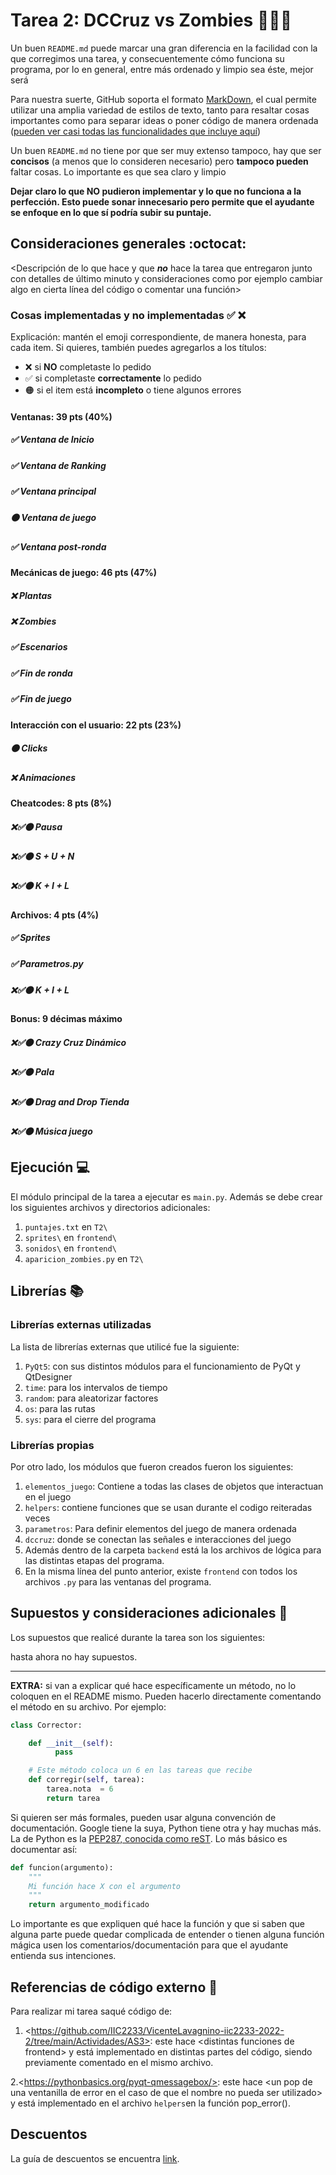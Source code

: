 # Tarea 2: DCCruz vs Zombies :zombie::seedling::sunflower:


Un buen ```README.md``` puede marcar una gran diferencia en la facilidad con la que corregimos una tarea, y consecuentemente cómo funciona su programa, por lo en general, entre más ordenado y limpio sea éste, mejor será 

Para nuestra suerte, GitHub soporta el formato [MarkDown](https://es.wikipedia.org/wiki/Markdown), el cual permite utilizar una amplia variedad de estilos de texto, tanto para resaltar cosas importantes como para separar ideas o poner código de manera ordenada ([pueden ver casi todas las funcionalidades que incluye aquí](https://github.com/adam-p/markdown-here/wiki/Markdown-Cheatsheet))

Un buen ```README.md``` no tiene por que ser muy extenso tampoco, hay que ser **concisos** (a menos que lo consideren necesario) pero **tampoco pueden** faltar cosas. Lo importante es que sea claro y limpio 

**Dejar claro lo que NO pudieron implementar y lo que no funciona a la perfección. Esto puede sonar innecesario pero permite que el ayudante se enfoque en lo que sí podría subir su puntaje.**

## Consideraciones generales :octocat:

<Descripción de lo que hace y que **_no_** hace la tarea que entregaron junto
con detalles de último minuto y consideraciones como por ejemplo cambiar algo
en cierta línea del código o comentar una función>

### Cosas implementadas y no implementadas :white_check_mark: :x:

Explicación: mantén el emoji correspondiente, de manera honesta, para cada item. Si quieres, también puedes agregarlos a los títulos:
- ❌ si **NO** completaste lo pedido
- ✅ si completaste **correctamente** lo pedido
- 🟠 si el item está **incompleto** o tiene algunos errores
#### Ventanas: 39 pts (40%)
##### ✅ Ventana de Inicio
##### ✅ Ventana de Ranking	
##### ✅ Ventana principal
##### 🟠 Ventana de juego	
##### ✅ Ventana post-ronda
#### Mecánicas de juego: 46 pts (47%)			
##### ❌ Plantas
##### ❌ Zombies
##### ✅ Escenarios		
##### ✅ Fin de ronda	
##### ✅ Fin de juego	
#### Interacción con el usuario: 22 pts (23%)
##### 🟠 Clicks	
##### ❌ Animaciones
#### Cheatcodes: 8 pts (8%)
##### ❌✅🟠 Pausa
##### ❌✅🟠 S + U + N
##### ❌✅🟠 K + I + L
#### Archivos: 4 pts (4%)
##### ✅ Sprites
##### ✅ Parametros.py
##### ❌✅🟠 K + I + L
#### Bonus: 9 décimas máximo
##### ❌✅🟠 Crazy Cruz Dinámico
##### ❌✅🟠 Pala
##### ❌✅🟠 Drag and Drop Tienda
##### ❌✅🟠 Música juego

## Ejecución :computer:
El módulo principal de la tarea a ejecutar es  ```main.py```. Además se debe crear los siguientes archivos y directorios adicionales:
1. ```puntajes.txt``` en ```T2\```
2. ```sprites\``` en ```frontend\```
3. ```sonidos\``` en ```frontend\```
4. ```aparicion_zombies.py``` en ```T2\```


## Librerías :books:
### Librerías externas utilizadas
La lista de librerías externas que utilicé fue la siguiente:

1. ```PyQt5```: con sus distintos módulos para el funcionamiento de PyQt y QtDesigner
2. ```time```: para los intervalos de tiempo
3. ```random```: para aleatorizar factores
4. ```os```: para las rutas
5. ```sys```: para el cierre del programa

### Librerías propias
Por otro lado, los módulos que fueron creados fueron los siguientes:

1. ```elementos_juego```: Contiene a todas las clases de objetos que interactuan en el juego
2. ```helpers```: contiene funciones que se usan durante el codigo reiteradas veces
3. ```parametros```: Para definir elementos del juego de manera ordenada
4. ```dccruz```: donde se conectan las señales e interacciones del juego
5. Además dentro de la carpeta ```backend``` está la los archivos de lógica para las distintas etapas del programa.
6. En la misma línea del punto anterior, existe ```frontend``` con todos los archivos ```.py``` para las ventanas del programa. 

## Supuestos y consideraciones adicionales :thinking:
Los supuestos que realicé durante la tarea son los siguientes:

hasta ahora no hay supuestos.


-------



**EXTRA:** si van a explicar qué hace específicamente un método, no lo coloquen en el README mismo. Pueden hacerlo directamente comentando el método en su archivo. Por ejemplo:

```python
class Corrector:

    def __init__(self):
          pass

    # Este método coloca un 6 en las tareas que recibe
    def corregir(self, tarea):
        tarea.nota  = 6
        return tarea
```

Si quieren ser más formales, pueden usar alguna convención de documentación. Google tiene la suya, Python tiene otra y hay muchas más. La de Python es la [PEP287, conocida como reST](https://www.python.org/dev/peps/pep-0287/). Lo más básico es documentar así:

```python
def funcion(argumento):
    """
    Mi función hace X con el argumento
    """
    return argumento_modificado
```
Lo importante es que expliquen qué hace la función y que si saben que alguna parte puede quedar complicada de entender o tienen alguna función mágica usen los comentarios/documentación para que el ayudante entienda sus intenciones.

## Referencias de código externo :book:

Para realizar mi tarea saqué código de:
1. \<https://github.com/IIC2233/VicenteLavagnino-iic2233-2022-2/tree/main/Actividades/AS3>: este hace \<distintas funciones de frontend> y está implementado en distintas partes del código, siendo previamente comentado en el mismo archivo.

2.\<https://pythonbasics.org/pyqt-qmessagebox/>: este hace \<un pop de una ventanilla de error en el caso de que el nombre no pueda ser utilizado> y está implementado en el archivo ```helpers```en la función pop_error().



## Descuentos
La guía de descuentos se encuentra [link](https://github.com/IIC2233/Syllabus/blob/master/Tareas/Descuentos.md).
